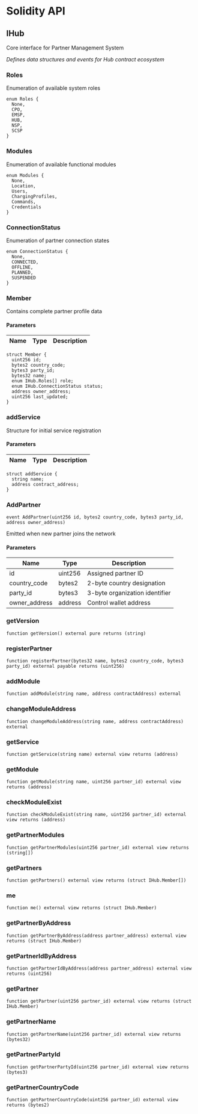 # Solidity API

## IHub

Core interface for Partner Management System

_Defines data structures and events for Hub contract ecosystem_

### Roles

Enumeration of available system roles

```solidity
enum Roles {
  None,
  CPO,
  EMSP,
  HUB,
  NSP,
  SCSP
}
```

### Modules

Enumeration of available functional modules

```solidity
enum Modules {
  None,
  Location,
  Users,
  ChargingProfiles,
  Commands,
  Credentials
}
```

### ConnectionStatus

Enumeration of partner connection states

```solidity
enum ConnectionStatus {
  None,
  CONNECTED,
  OFFLINE,
  PLANNED,
  SUSPENDED
}
```

### Member

Contains complete partner profile data

#### Parameters

| Name | Type | Description |
| ---- | ---- | ----------- |

```solidity
struct Member {
  uint256 id;
  bytes2 country_code;
  bytes3 party_id;
  bytes32 name;
  enum IHub.Roles[] role;
  enum IHub.ConnectionStatus status;
  address owner_address;
  uint256 last_updated;
}
```

### addService

Structure for initial service registration

#### Parameters

| Name | Type | Description |
| ---- | ---- | ----------- |

```solidity
struct addService {
  string name;
  address contract_address;
}
```

### AddPartner

```solidity
event AddPartner(uint256 id, bytes2 country_code, bytes3 party_id, address owner_address)
```

Emitted when new partner joins the network

#### Parameters

| Name | Type | Description |
| ---- | ---- | ----------- |
| id | uint256 | Assigned partner ID |
| country_code | bytes2 | 2-byte country designation |
| party_id | bytes3 | 3-byte organization identifier |
| owner_address | address | Control wallet address |

### getVersion

```solidity
function getVersion() external pure returns (string)
```

### registerPartner

```solidity
function registerPartner(bytes32 name, bytes2 country_code, bytes3 party_id) external payable returns (uint256)
```

### addModule

```solidity
function addModule(string name, address contractAddress) external
```

### changeModuleAddress

```solidity
function changeModuleAddress(string name, address contractAddress) external
```

### getService

```solidity
function getService(string name) external view returns (address)
```

### getModule

```solidity
function getModule(string name, uint256 partner_id) external view returns (address)
```

### checkModuleExist

```solidity
function checkModuleExist(string name, uint256 partner_id) external view returns (address)
```

### getPartnerModules

```solidity
function getPartnerModules(uint256 partner_id) external view returns (string[])
```

### getPartners

```solidity
function getPartners() external view returns (struct IHub.Member[])
```

### me

```solidity
function me() external view returns (struct IHub.Member)
```

### getPartnerByAddress

```solidity
function getPartnerByAddress(address partner_address) external view returns (struct IHub.Member)
```

### getPartnerIdByAddress

```solidity
function getPartnerIdByAddress(address partner_address) external view returns (uint256)
```

### getPartner

```solidity
function getPartner(uint256 partner_id) external view returns (struct IHub.Member)
```

### getPartnerName

```solidity
function getPartnerName(uint256 partner_id) external view returns (bytes32)
```

### getPartnerPartyId

```solidity
function getPartnerPartyId(uint256 partner_id) external view returns (bytes3)
```

### getPartnerCountryCode

```solidity
function getPartnerCountryCode(uint256 partner_id) external view returns (bytes2)
```

